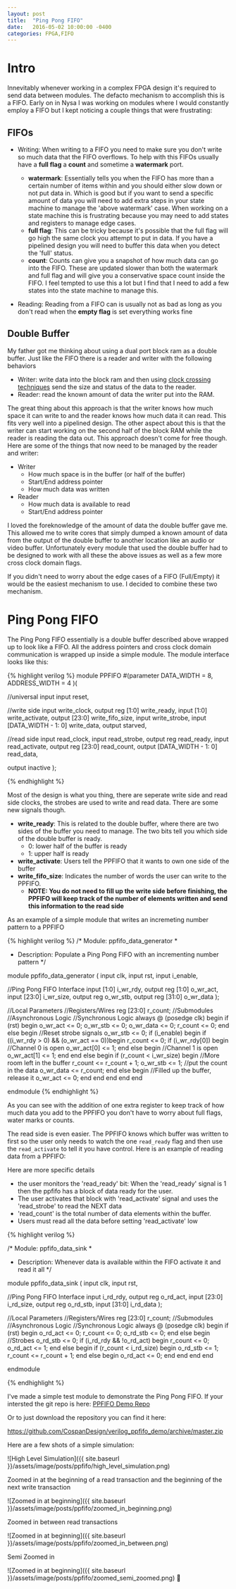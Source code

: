 ```yaml
---
layout: post
title:  "Ping Pong FIFO"
date:   2016-05-02 10:00:00 -0400
categories: FPGA,FIFO
---
```


# Intro

Innevitably whenever working in a complex FPGA design it's required to send data between modules. The defacto mechanism to accomplish this is a FIFO. Early on in Nysa I was working on modules where I would constantly employ a FIFO but I kept noticing a couple things that were frustrating:

## FIFOs

  * Writing: When writing to a FIFO you need to make sure you don't write so much data that the FIFO overflows. To help with this FIFOs usually have a **full flag** a **count** and sometime a **watermark** port.
    * **watermark**: Essentially tells you when the FIFO has more than a certain number of items within and you should either slow down or not put data in. Which is good but if you want to send a specific amount of data you will need to add extra steps in your state machine to manage the 'above watermark' case. When working on a state machine this is frustrating because you may need to add states and registers to manage edge cases.
    * **full flag**: This can be tricky because it's possible that the full flag will go high the same clock you attempt to put in data. If you have a pipelined design you will need to buffer this data when you detect the 'full' status.
    * **count**: Counts can give you a snapshot of how much data can go into the FIFO. These are updated slower than both the watermark and full flag and will give you a conservative space count inside the FIFO. I feel tempted to use this a lot but I find that I need to add a few states into the state machine to manage this.

  * Reading: Reading from a FIFO can is usually not as bad as long as you don't read when the **empty flag** is set everything works fine

## Double Buffer

My father got me thinking about using a dual port block ram as a double buffer. Just like the FIFO there is a reader and writer with the following behaviors

  * Writer: write data into the block ram and then using [clock crossing techniques](http://www.fpga4fun.com/CrossClockDomain.html) send the size and status of the data to the reader.
  * Reader: read the known amount of data the writer put into the RAM.

The great thing about this approach is that the writer knows how much space it can write to and the reader knows how much data it can read. This fits very well into a pipelined design. The other aspect about this is that the writer can start working on the second half of the block RAM while the reader is reading the data out. This approach doesn't come for free though. Here are some of the things that now need to be managed by the reader and writer:

  * Writer
    * How much space is in the buffer (or half of the buffer)
    * Start/End address pointer
    * How much data was written
  * Reader
    * How much data is available to read
    * Start/End address pointer


I loved the foreknowledge of the amount of data the double buffer gave me. This allowed me to write cores that simply dumped a known amount of data from the output of the double buffer to another location like an audio or video buffer. Unfortunately every module that used the double buffer had to be designed to work with all these the above issues as well as a few more cross clock domain flags.

If you didn't need to worry about the edge cases of a FIFO (Full/Empty) it would be the easiest mechanism to use. I decided to combine these two mechanism.


# Ping Pong FIFO

The Ping Pong FIFO essentially is a double buffer described above wrapped up to look like a FIFO. All the address pointers and cross clock domain communication is wrapped up inside a simple module. The module interface looks like this:

{% highlight verilog %}
module PPFIFO
#(parameter     DATA_WIDTH    = 8,
                ADDRESS_WIDTH = 4
)(

  //universal input
  input                             reset,

  //write side
  input                             write_clock,
  output reg  [1:0]                 write_ready,
  input       [1:0]                 write_activate,
  output      [23:0]                write_fifo_size,
  input                             write_strobe,
  input       [DATA_WIDTH - 1: 0]   write_data,
  output                            starved,

  //read side
  input                             read_clock,
  input                             read_strobe,
  output reg                        read_ready,
  input                             read_activate,
  output reg  [23:0]                read_count,
  output      [DATA_WIDTH - 1: 0]   read_data,

  output                            inactive
);


{% endhighlight %}

Most of the design is what you thing, there are seperate write side and read side clocks, the strobes are used to write and read data. There are some new signals though.

  * **write\_ready**: This is related to the double buffer, where there are two sides of the buffer you need to manage. The two bits tell you which side of the double buffer is ready.
    * 0: lower half of the buffer is ready
    * 1: upper half is ready
  * **write\_activate**: Users tell the PPFIFO that it wants to own one side of the buffer
  * **write\_fifo\_size**: Indicates the number of words the user can write to the PPFIFO.
    * **NOTE: You do not need to fill up the write side before finishing, the PPFIFO will keep track of the number of elements written and send this information to the read side**

As an example of a simple module that writes an incremeting number pattern to a PPFIFO

{% highlight verilog %}
/* Module: ppfifo_data_generator
 *
 * Description: Populate a Ping Pong FIFO with an incrementing number pattern
 */

module ppfifo_data_generator (
  input               clk,
  input               rst,
  input               i_enable,

  //Ping Pong FIFO Interface
  input       [1:0]   i_wr_rdy,
  output  reg [1:0]   o_wr_act,
  input       [23:0]  i_wr_size,
  output  reg         o_wr_stb,
  output  reg [31:0]  o_wr_data
);

//Local Parameters
//Registers/Wires
reg   [23:0]          r_count;
//Submodules
//Asynchronous Logic
//Synchronous Logic
always @ (posedge clk) begin
  if (rst) begin
    o_wr_act        <=  0;
    o_wr_stb        <=  0;
    o_wr_data       <=  0;
    r_count         <=  0;
  end
  else begin
    //Reset strobe signals
    o_wr_stb        <= 0;
    if (i_enable) begin
      if ((i_wr_rdy > 0) && (o_wr_act == 0))begin
        r_count     <=  0;
        if (i_wr_rdy[0]) begin
          //Channel 0 is open
          o_wr_act[0]  <=  1;
        end
        else begin
          //Channel 1 is open
          o_wr_act[1]  <=  1;
        end
      end
      else begin
        if (r_count < i_wr_size) begin
          //More room left in the buffer
          r_count   <=  r_count + 1;
          o_wr_stb  <=  1;
          //put the count in the data
          o_wr_data <=  r_count;
        end
        else begin
          //Filled up the buffer, release it
          o_wr_act  <=  0;
        end
      end
    end
  end
end

endmodule
{% endhighlight %}


As you can see with the addition of one extra register to keep track of how much data you add to the PPFIFO you don't have to worry about full flags, water marks or counts.


The read side is even easier. The PPFIFO knows which buffer was written to first so the user only needs to watch the one ```read_ready``` flag and then use the ```read_activate``` to tell it you have control. Here is an example of reading data from a PPFIFO:

Here are more specific details

  * the user monitors the 'read_ready' bit: When the 'read_ready' signal is 1 then the ppfifo has a block of data ready for the user.
  * The user activates that block with 'read_activate' signal and uses the 'read_strobe' to read the NEXT data
  * 'read_count' is the total number of data elements within the buffer.
  * Users must read all the data before setting 'read_activate' low



{% highlight verilog %}

/* Module: ppfifo_data_sink
 *
 * Description: Whenever data is available within the FIFO activate it and read it all
 */

module ppfifo_data_sink (
  input               clk,
  input               rst,

  //Ping Pong FIFO Interface
  input               i_rd_rdy,
  output  reg         o_rd_act,
  input       [23:0]  i_rd_size,
  output  reg         o_rd_stb,
  input       [31:0]  i_rd_data
);

//Local Parameters
//Registers/Wires
reg   [23:0]          r_count;
//Submodules
//Asynchronous Logic
//Synchronous Logic
always @ (posedge clk) begin
  if (rst) begin
    o_rd_act          <=  0;
    r_count           <=  0;
    o_rd_stb          <=  0;
  end
  else begin
    //Strobes
    o_rd_stb          <=  0;
    if (i_rd_rdy && !o_rd_act) begin
      r_count         <=  0;
      o_rd_act        <=  1;
    end
    else begin
      if (r_count < i_rd_size) begin
        o_rd_stb      <=  1;
        r_count       <=  r_count + 1;
      end
      else begin
        o_rd_act      <=  0;
      end
    end
  end
end

endmodule

{% endhighlight %}


I've made a simple test module to demonstrate the Ping Pong FIFO. If your intersted the git repo is here:
[PPFIFO Demo Repo](https://github.com/CospanDesign/verilog_ppfifo_demo)

Or to just download the repository you can find it here:

https://github.com/CospanDesign/verilog_ppfifo_demo/archive/master.zip


Here are a few shots of a simple simulation:

![High Level Simulation]({{ site.baseurl }}/assets/image/posts/ppfifo/high_level_simulation.png)


Zoomed in at the beginning of a read transaction and the beginning of the next write transaction

![Zoomed in at beginning]({{ site.baseurl }}/assets/image/posts/ppfifo/zoomed_in_beginning.png)

Zoomed in between read transactions

![Zoomed in at beginning]({{ site.baseurl }}/assets/image/posts/ppfifo/zoomed_in_between.png)

Semi Zoomed in

![Zoomed in at beginning]({{ site.baseurl }}/assets/image/posts/ppfifo/zoomed_semi_zoomed.png)













